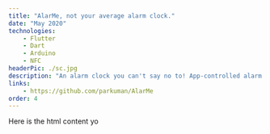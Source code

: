 ```yaml
---
title: "AlarMe, not your average alarm clock."
date: "May 2020"
technologies: 
    - Flutter
    - Dart
    - Arduino
    - NFC
headerPic: ./sc.jpg
description: "An alarm clock you can't say no to! App-controlled alarm clock only disabled by an NFC terminal somewhere in your home. Made for MLH Hack At Home."
links:
    - https://github.com/parkuman/AlarMe
order: 4
---
```


Here is the html content yo